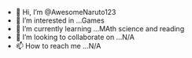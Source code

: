 - 👋 Hi, I’m @AwesomeNaruto123
- 👀 I’m interested in ...Games
- 🌱 I’m currently learning ...MAth science and reading
- 💞️ I’m looking to collaborate on ...N/A
- 📫 How to reach me ...N/A

<!---
AwesomeNaruto123/AwesomeNaruto123 is a ✨ special ✨ repository because its `README.md` (this file) appears on your GitHub profile.
You can click the Preview link to take a look at your changes.
--->
